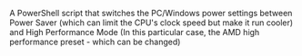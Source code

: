 A PowerShell script that switches the PC/Windows power settings between Power Saver (which can limit the CPU's clock speed but make it run cooler) and High Performance Mode (In this particular case, the AMD high performance preset - which can be changed)
